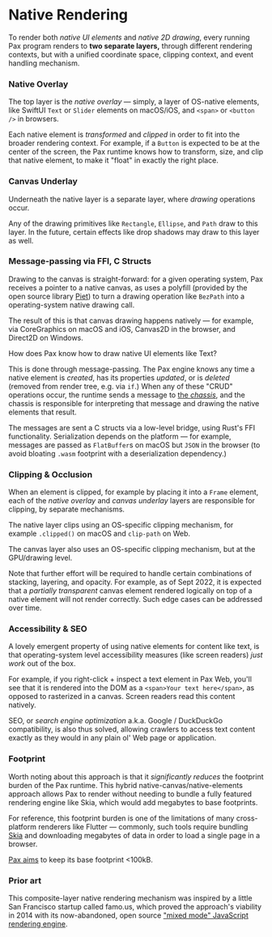 # Native Rendering

To render both _native UI elements_ and _native 2D drawing_, every running Pax program renders to **two separate layers,** through different rendering contexts, but with a unified coordinate space, clipping context, and event handling mechanism.

### Native Overlay

The top layer is the _native overlay_ — simply, a layer of OS-native elements, like SwiftUI `Text` or `Slider` elements on macOS/iOS, and `<span>` or `<button />` in browsers.

Each native element is _transformed_ and _clipped_ in order to fit into the broader rendering context.  For example, if a `Button` is expected to be at the center of the screen, the Pax runtime knows how to transform, size, and clip that native element, to make it "float" in exactly the right place.

### Canvas Underlay

Underneath the native layer is a separate layer, where _drawing_ operations occur.

Any of the drawing primitives like `Rectangle`, `Ellipse`, and `Path` draw to this layer.  In the future, certain effects like drop shadows may draw to this layer as well.  <!--Finally, also in the future, when _text animations_ are supported, i.e. orchestrating animation for individual characters of text, it is likely that text will be rasterized and rendered in this layer as well.-->


### Message-passing via FFI, C Structs

Drawing to the canvas is straight-forward:  for a given operating system, Pax receives a pointer to a native canvas, as uses a polyfill (provided by the open source library [Piet](https://www.github.com/linebender/piet)) to turn a drawing operation like `BezPath` into a operating-system native drawing call.

The result of this is that canvas drawing happens natively — for example, via CoreGraphics on macOS and iOS, Canvas2D in the browser, and Direct2D on Windows.

How does Pax know how to draw native UI elements like Text?

This is done through message-passing.  The Pax engine knows any time a native element is _created_, has its properties _updated_, or is _deleted_ (removed from render tree, e.g. via `if`.)  When any of these "CRUD" operations occur, the runtime sends a message to [the _chassis_](./reference-compilation-model.md), and the chassis is responsible for interpreting that message and drawing the native elements that result.

The messages are sent a C structs via a low-level bridge, using Rust's FFI functionality.  Serialization depends on the platform — for example, messages are passed as `FlatBuffer`s on macOS but `JSON` in the browser (to avoid bloating `.wasm` footprint with a deserialization dependency.)


<!-- TODO: ### Adding new native-rendering elements -->


### Clipping & Occlusion

When an element is clipped, for example by placing it into a `Frame` element, each of the _native overlay_ and _canvas underlay_ layers are responsible for clipping, by separate mechanisms.

The native layer clips using an OS-specific clipping mechanism, for example `.clipped()` on macOS and `clip-path` on Web.

The canvas layer also uses an OS-specific clipping mechanism, but at the GPU/drawing level.

Note that further effort will be required to handle certain combinations of stacking, layering, and opacity.  For example, as of Sept 2022, it is expected that a _partially transparent_ canvas element rendered logically on top of a native element will not render correctly.  Such edge cases can be addressed over time.


### Accessibility & SEO

A lovely emergent property of using native elements for content like text, is that operating-system level accessibility measures (like screen readers) _just work_ out of the box.

For example, if you right-click + inspect a text element in Pax Web, you'll see that it is rendered into the DOM as a `<span>Your text here</span>`, as opposed to rasterized in a canvas.  Screen readers read this content natively.

SEO, or _search engine optimization_ a.k.a. Google / DuckDuckGo compatibility, is also thus solved, allowing crawlers to access text content exactly as they would in any plain ol' Web page or application.


### Footprint

Worth noting about this approach is that it _significantly reduces_ the footprint burden of the Pax runtime.  This hybrid native-canvas/native-elements approach allows Pax to render without needing to bundle a fully featured rendering engine like Skia, which would add megabytes to base footprints.  

For reference, this footprint burden is one of the limitations of many cross-platform renderers like Flutter — commonly, such tools require bundling [Skia](https://skia.googlesource.com/skia) and downloading megabytes of data in order to load a single page in a browser.

[Pax aims](./intro-goals-prior-art.md) to keep its base footprint <100kB.

### Prior art

This composite-layer native rendering mechanism was inspired by a little San Francisco startup called famo.us, which proved the approach's viability in 2014 with its now-abandoned, open source ["mixed mode" JavaScript rendering engine](https://github.com/famous/engine).
